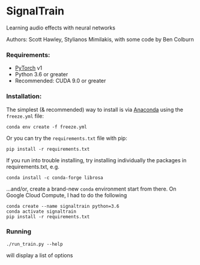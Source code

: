 # SignalTrain
Learning audio effects with neural networks

Authors: Scott Hawley, Stylianos Mimilakis, with some code by Ben Colburn


### Requirements:

- [PyTorch](https://pytorch.org/) v1
- Python 3.6 or greater
- Recommended: CUDA 9.0 or greater

### Installation:

The simplest (& recommended) way to install is via [Anaconda](https://www.anaconda.com/) using the `freeze.yml` file:

    conda env create -f freeze.yml

Or you can try the `requirements.txt` file with pip:

    pip install -r requirements.txt

If you run into trouble installing, try installing individually the packages in requirements.txt, e.g.

    conda install -c conda-forge librosa

...and/or, create a brand-new `conda` environment start from there. On Google Cloud Compute, I had to do the following

    conda create --name signaltrain python=3.6 
    conda activate signaltrain
    pip install -r requirements.txt 

### Running

    ./run_train.py --help 

will display a list of options
